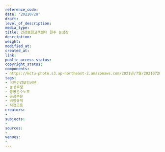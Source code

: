```yaml
---
reference_code: 
date: '20210728'
draft: 
level_of_description: 
media_type: 
title: 건강보험고객센터 원주 농성장
description: 
weight: 
modified_at: 
created_at: 
link: 
public_access_status: 
copyright_status: 
components:
- https://kctu-photo.s3.ap-northeast-2.amazonaws.com/2021년/7월/20210728-건강보험고객센터+원주+농성장_국민건강보험공단_농성투쟁_공공운수노조_공공부문_비정규직_직접고용/_DSC0464.jpg
tags:
- 국민건강보험공단
- 농성투쟁
- 공공운수노조
- 공공부문
- 비정규직
- 직접고용
creators:
- 
subjects:
- 
sources:
- 
venues:
- 
---
```

